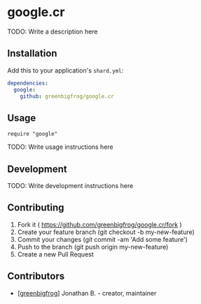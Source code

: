# google.cr

TODO: Write a description here

## Installation


Add this to your application's `shard.yml`:

```yaml
dependencies:
  google:
    github: greenbigfrog/google.cr
```


## Usage


```crystal
require "google"
```


TODO: Write usage instructions here

## Development

TODO: Write development instructions here

## Contributing

1. Fork it ( https://github.com/greenbigfrog/google.cr/fork )
2. Create your feature branch (git checkout -b my-new-feature)
3. Commit your changes (git commit -am 'Add some feature')
4. Push to the branch (git push origin my-new-feature)
5. Create a new Pull Request

## Contributors

- [[greenbigfrog]](https://github.com/greenbigfrog) Jonathan B. - creator, maintainer
